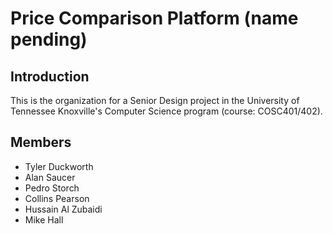# Price Comparison Platform (name pending)

## Introduction
This is the organization for a Senior Design project in the University of Tennessee Knoxville's Computer Science program (course: COSC401/402). 



## Members
- Tyler Duckworth
- Alan Saucer
- Pedro Storch
- Collins Pearson
- Hussain Al Zubaidi
- Mike Hall 

<!--

**Here are some ideas to get you started:**

🙋‍♀️ A short introduction - what is your organization all about?
🌈 Contribution guidelines - how can the community get involved?
👩‍💻 Useful resources - where can the community find your docs? Is there anything else the community should know?
🍿 Fun facts - what does your team eat for breakfast?
🧙 Remember, you can do mighty things with the power of [Markdown](https://docs.github.com/github/writing-on-github/getting-started-with-writing-and-formatting-on-github/basic-writing-and-formatting-syntax)
-->
